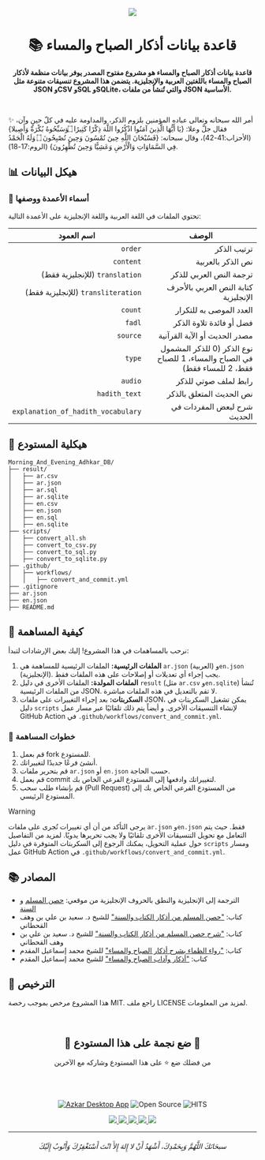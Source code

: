<div align=center>
       <a href="/README_EN.md">
        <img src="https://user-images.githubusercontent.com/48678280/174651387-5b23ab0a-792f-421b-a5bc-73f74e8f36b5.png">
       </a>
</div>

<h1 align=center> 📚 قاعدة بيانات أذكار الصباح والمساء </h1>

<p align=center><strong>
قاعدة بيانات أذكار الصباح والمساء هو مشروع مفتوح المصدر يوفر بيانات منظمة لأذكار الصباح والمساء باللغتين العربية والإنجليزية. يتضمن هذا المشروع تنسيقات متنوعة مثل JSON وCSV وSQL وSQLite، والتي تُنشأ من ملفات JSON الأساسية.
</strong></p><br>

✨ أمر الله سبحانه وتعالى عباده المؤمنين بلزوم الذكر، والمداومة عليه في كلّ حينٍ وآن، فقال جلَّ وعلا: {يَا أَيُّهَا الَّذِينَ آمَنُوا اذْكُرُوا اللَّهَ ذِكْرًا كَثِيرًا ۝ وَسَبِّحُوهُ بُكْرَةً وَأَصِيلا} (الأحزاب:41-42)، وقال سبحانه: {فَسُبْحَانَ اللَّهِ حِينَ تُمْسُونَ وَحِينَ تُصْبِحُونَ ۝ وَلَهُ الْحَمْدُ فِي السَّمَاوَاتِ وَالْأَرْضِ وَعَشِيًّا وَحِينَ تُظْهِرُونَ} (الروم:17-18).

## 📊 هيكل البيانات

### 📑 أسماء الأعمدة ووصفها

تحتوي الملفات في اللغة العربية واللغة الإنجليزية على الأعمدة التالية:

<div dir=rtl>

| الوصف                                                                     | اسم العمود                         |
| ------------------------------------------------------------------------- | ---------------------------------- |
| ترتيب الذكر                                                               | `order`                            |
| نص الذكر بالعربية                                                         | `content`                          |
| ترجمة النص العربي للذكر                                                   | `translation` (للإنجليزية فقط)     |
| كتابة النص العربي بالأحرف الإنجليزية                                      | `transliteration` (للإنجليزية فقط) |
| العدد الموصى به للتكرار                                                   | `count`                            |
| فضل أو فائدة تلاوة الذكر                                                  | `fadl`                             |
| مصدر الحديث أو الآية القرآنية                                             | `source`                           |
| نوع الذكر (0 للذكر المشمول في الصباح والمساء، 1 للصباح فقط، 2 للمساء فقط) | `type`                             |
| رابط لملف صوتي للذكر                                                      | `audio`                            |
| نص الحديث المتعلق بالذكر                                                  | `hadith_text`                      |
| شرح لبعض المفردات في الحديث                                               | `explanation_of_hadith_vocabulary` |

</div>

## 📂 هيكلية المستودع

```
Morning_And_Evening_Adhkar_DB/
├── result/
│   ├── ar.csv
│   ├── ar.json
│   ├── ar.sql
│   ├── ar.sqlite
│   ├── en.csv
│   ├── en.json
│   ├── en.sql
│   ├── en.sqlite
├── scripts/
│   ├── convert_all.sh
│   ├── convert_to_csv.py
│   ├── convert_to_sql.py
│   ├── convert_to_sqlite.py
├── .github/
│   ├── workflows/
│   │   ├── convert_and_commit.yml
├── .gitignore
├── ar.json
├── en.json
├── README.md
```

## 🤝 كيفية المساهمة

نرحب بالمساهمات في هذا المشروع! إليك بعض الإرشادات لتبدأ:

1. **الملفات الرئيسية:** الملفات الرئيسية للمساهمة هي `ar.json` (العربية) و`en.json` (الإنجليزية). يجب إجراء أي تعديلات أو إصلاحات على هذه الملفات فقط.
2. **الملفات المولدة:** الملفات الأخرى في دليل `result` (مثل `ar.csv` و`en.sqlite`) تُنشأ من الملفات الرئيسية JSON. لا تقم بالتعديل في هذه الملفات مباشرة.
3. **السكربتات:** بعد إجراء التغييرات على ملفات JSON، يمكن تشغيل السكربتات في دليل `scripts` لإنشاء التنسيقات الأخرى. و أيضاً يتم ذلك تلقائيًا عبر مسار عمل GitHub Action في `.github/workflows/convert_and_commit.yml`.

### 📌 خطوات المساهمة

1. قم بعمل fork للمستودع.
2. أنشئ فرعًا جديدًا لتغييراتك.
3. قم بتحرير ملفات `ar.json` أو `en.json` حسب الحاجة.
4. قم بعمل commit لتغييراتك وادفعها إلى المستودع الفرعي الخاص بك.
5. قم بإنشاء طلب سحب (Pull Request) من المستودع الفرعي الخاص بك إلى المستودع الرئيسي.

> [!WARNING]
> يرجى التأكد من أن أي تغييرات تُجرى على ملفات `ar.json` و`en.json` فقط. حيث يتم التعامل مع تحويل التنسيقات الأخرى تلقائيًا ولا يجب تحريرها يدويًا.
> لمزيد من التفاصيل حول عملية التحويل، يمكنك الرجوع إلى السكربتات المتوفرة في دليل `scripts` ومسار عمل GitHub Action في `.github/workflows/convert_and_commit.yml`.

## 📚 المصادر

-   الترجمة إلى الإنجليزية والنطق بالحروف الإنجليزية من موقعي: [حصن المسلم](https://www.hisnmuslim.com/) و [السنة](https://sunnah.com/hisn:75a)
-   كتاب: ["حصن المسلم من أذكار الكتاب والسنة"](https://www.binwahaf.com/portal/books/view/813-077-%D8%AD%D8%B5%D9%86-%D8%A7%D9%84%D9%85%D8%B3%D9%84%D9%85-%D9%85%D9%86-%D8%A3%D8%B0%D9%83%D8%A7%D8%B1-%D8%A7%D9%84%D9%83%D8%AA%D8%A7%D8%A8-%D9%88%D8%A7%D9%84%D8%B3%D9%86%D8%A9.html) للشيخ د. سعيد بن علي بن وهف القحطاني
-   كتاب: ["شرح حصن المسلم من أذكار الكتاب والسنة"](https://www.binwahaf.com/portal/books/view/817-081-%D8%B4%D8%B1%D8%AD-%D8%AD%D8%B5%D9%86-%D8%A7%D9%84%D9%85%D8%B3%D9%84%D9%85-%D9%85%D9%86-%D8%A3%D8%B0%D9%83%D8%A7%D8%B1-%D8%A7%D9%84%D9%83%D8%AA%D8%A7%D8%A8-%D9%88%D8%A7%D9%84%D8%B3%D9%86%D8%A9.html) للشيخ د. سعيد بن علي بن وهف القحطاني
-   كتاب: ["رواء الظماء بشرح أذكار الصباح والمساء"](https://almukaddem.com/ar/2632-%D8%B1%D9%88%D8%A7%D8%A1-%D8%A7%D9%84%D8%B8%D9%85%D8%A7%D8%A1-%D8%A8%D8%B4%D8%B1%D8%AD-%D8%A3%D8%B0%D9%83%D8%A7%D8%B1%D8%A7%D9%84%D8%B5%D8%A8%D8%A7%D8%AD-%D9%88%D8%A7%D9%84%D9%85%D8%B3%D8%A7%D8%A1) للشيخ محمد إسماعيل المقدم
-   كتاب: ["أذكار وآداب الصباح والمساء"](https://almukaddem.com/ar/1615-%D8%A3%D8%B0%D9%83%D8%A7%D8%B1-%D9%88%D8%A2%D8%AF%D8%A7%D8%A8-%D8%A7%D9%84%D8%B5%D8%A8%D8%A7%D8%AD-%D9%88%D8%A7%D9%84%D9%85%D8%B3%D8%A7%D8%A1) للشيخ محمد إسماعيل المقدم

## 📜 الترخيص

هذا المشروع مرخص بموجب رخصة MIT. راجع ملف LICENSE لمزيد من المعلومات.

<br><div align=center>

<h2>🌟 ضع نجمة على هذا المستودع 🌟</h2>

من فضلك ضع ⭐️ على هذا المستودع وشاركه مع الآخرين

</div>
<br><br>

<div align=center>

[![Azkar Desktop App](https://img.shields.io/website?color=black&down_color=black&label=%20&logo=google-earth&logoColor=white&up_color=black&up_message=Azkar%20Desktop%20App&url=https://azkar-site.web.app/?utm_source=github&utm_medium=referral&utm_campaign=abdelrahmanbayoumi_azkar_db)](https://azkar-site.web.app/?utm_source=github&utm_medium=referral&utm_campaign=abdelrahmanbayoumi_azkar_db) ![Open Source](https://img.shields.io/badge/Open%20Source-%E2%9D%A4-red?style=flat) ![HITS](https://hits.seeyoufarm.com/api/count/incr/badge.svg?url=https%3A%2F%2Fgithub.com%2FSeen-Arabic%2FMorning_And_Evening_Adhkar_DB&count_bg=%2379C83D&title_bg=%23555555&icon=&icon_color=%23E7E7E7&title=PAGE+VIEWS&edge_flat=false)

<p align="center">
   <a href="https://github.com/Seen-Arabic/Morning-And-Evening-Adhkar-DB/releases/latest">
     <img src="https://img.shields.io/github/v/release/Seen-Arabic/Morning_And_Evening_Adhkar_DB"/>
   </a>
  <a href="https://github.com/Seen-Arabic/Morning-And-Evening-Adhkar-DB/issues">
    <img src="https://img.shields.io/github/issues/Seen-Arabic/Morning-And-Evening-Adhkar-DB"/>
  </a>
  <a href="https://github.com/Seen-Arabic/Morning-And-Evening-Adhkar-DB/network/members">
    <img src="https://img.shields.io/github/forks/Seen-Arabic/Morning-And-Evening-Adhkar-DB"/>
  </a>
  <a href="https://github.com/Seen-Arabic/Morning-And-Evening-Adhkar-DB/stargazers">
    <img src="https://img.shields.io/github/stars/Seen-Arabic/Morning-And-Evening-Adhkar-DB"/>
  </a>
    <a href="https://github.com/Seen-Arabic/Morning-And-Evening-Adhkar-DB/blob/master/LICENSE">
    <img src="https://img.shields.io/github/license/Seen-Arabic/Morning-And-Evening-Adhkar-DB"/>
  </a>
</p>

</div>

---

<h6 align="center">سبحَانَكَ اللَّهُمَّ وَبِحَمْدِكَ، أَشْهَدُ أَنْ لا إِلهَ إِلأَ انْتَ أَسْتَغْفِرُكَ وَأَتْوبُ إِلَيْكَ</h6>
